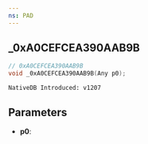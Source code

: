 ```yaml
---
ns: PAD
---
```

## _0xA0CEFCEA390AAB9B

```c
// 0xA0CEFCEA390AAB9B
void _0xA0CEFCEA390AAB9B(Any p0);
```

```
NativeDB Introduced: v1207
```

## Parameters
* **p0**:
